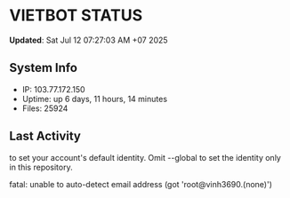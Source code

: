 # VIETBOT STATUS
**Updated**: Sat Jul 12 07:27:03 AM +07 2025

## System Info
- IP: 103.77.172.150
- Uptime: up 6 days, 11 hours, 14 minutes
- Files: 25924

## Last Activity

to set your account's default identity.
Omit --global to set the identity only in this repository.

fatal: unable to auto-detect email address (got 'root@vinh3690.(none)')
